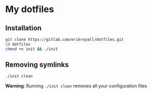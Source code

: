 # My dotfiles

## Installation

```sh
git clone https://gitlab.com/erikroyall/dotfiles.git
cd dotfiles
chmod +x init && ./init
```

## Removing symlinks

```sh
./init clean
```

**Warning**: Running `./init clean` removes all your configuration files

